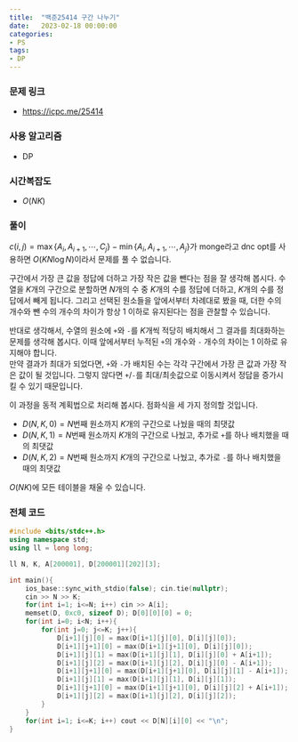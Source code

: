 ```yaml
---
title:  "백준25414 구간 나누기"
date:   2023-02-18 00:00:00
categories:
- PS
tags:
- DP
---
```


### 문제 링크
* https://icpc.me/25414

### 사용 알고리즘
* DP

### 시간복잡도
* $O(NK)$

### 풀이
$c(i, j) = \max\left\{A_i, A_{i+1}, \cdots, C_j\right\} - \min\left\{A_i, A_{i+1}, \cdots, A_j\right\}$가 monge라고 dnc opt를 사용하면 $O(KN \log N)$이라서 문제를 풀 수 없습니다.

구간에서 가장 큰 값을 정답에 더하고 가장 작은 값을 뺀다는 점을 잘 생각해 봅시다. 수열을 $K$개의 구간으로 분할하면 $N$개의 수 중 $K$개의 수를 정답에 더하고, $K$개의 수를 정답에서 빼게 됩니다. 그리고 선택된 원소들을 앞에서부터 차례대로 봤을 때, 더한 수의 개수와 뺀 수의 개수의 차이가 항상 1 이하로 유지된다는 점을 관찰할 수 있습니다.

반대로 생각해서, 수열의 원소에 `+`와 `-`를 $K$개씩 적당히 배치해서 그 결과를 최대화하는 문제를 생각해 봅시다. 이때 앞에서부터 누적된 `+`의 개수와 `-` 개수의 차이는 1 이하로 유지해야 합니다.<br>
만약 결과가 최대가 되었다면, `+`와 `-`가 배치된 수는 각각 구간에서 가장 큰 값과 가장 작은 값이 될 것입니다. 그렇지 않다면 `+`/`-`를 최대/최솟값으로 이동시켜서 정답을 증가시킬 수 있기 때문입니다.

이 과정을 동적 계획법으로 처리해 봅시다. 점화식을 세 가지 정의할 것입니다.
* $D(N, K, 0) = N$번째 원소까지 $K$개의 구간으로 나눴을 때의 최댓값
* $D(N, K, 1) = N$번째 원소까지 $K$개의 구간으로 나눴고, 추가로 `+`를 하나 배치했을 때의 최댓값
* $D(N, K, 2) = N$번째 원소까지 $K$개의 구간으로 나눴고, 추가로 `-`를 하나 배치했을 때의 최댓값

$O(NK)$에 모든 테이블을 채울 수 있습니다.

### 전체 코드
```cpp
#include <bits/stdc++.h>
using namespace std;
using ll = long long;

ll N, K, A[200001], D[200001][202][3];

int main(){
    ios_base::sync_with_stdio(false); cin.tie(nullptr);
    cin >> N >> K;
    for(int i=1; i<=N; i++) cin >> A[i];
    memset(D, 0xc0, sizeof D); D[0][0][0] = 0;
    for(int i=0; i<N; i++){
        for(int j=0; j<=K; j++){
            D[i+1][j][0] = max(D[i+1][j][0], D[i][j][0]);
            D[i+1][j+1][0] = max(D[i+1][j+1][0], D[i][j][0]);
            D[i+1][j][1] = max(D[i+1][j][1], D[i][j][0] + A[i+1]);
            D[i+1][j][2] = max(D[i+1][j][2], D[i][j][0] - A[i+1]);
            D[i+1][j+1][0] = max(D[i+1][j+1][0], D[i][j][1] - A[i+1]);
            D[i+1][j][1] = max(D[i+1][j][1], D[i][j][1]);
            D[i+1][j+1][0] = max(D[i+1][j+1][0], D[i][j][2] + A[i+1]);
            D[i+1][j][2] = max(D[i+1][j][2], D[i][j][2]);
        }
    }
    for(int i=1; i<=K; i++) cout << D[N][i][0] << "\n";
}
```
